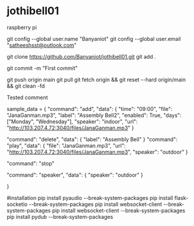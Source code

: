 # jothibell01

raspberry pi

git config --global user.name "Banyaniot"
git config --global user.email "satheeshsst@outlook.com"

git clone https://github.com/Banyaniot/jothibell01.git
git add .

git commit -m "First commit"

git push origin main
git pull
git fetch origin && git reset --hard origin/main && git clean -fd

Tested comment

sample_data = {
 "command": "add",
    "data": {
    "time": "09:00",
    "file": "JanaGanman.mp3",
    "label": "Assembly Bell2",
     "enabled": True,
     "days": ["Monday", "Wednesday"],
     "speaker": "indoor",
     "url": "http://103.207.4.72:3040/files/JanaGanman.mp3"
    }

"command": "delete",
"data": {
 "label": "Assembly Bell"
 }
"command": "play",
"data": {
"file": "JanaGanman.mp3",
"url": "http://103.207.4.72:3040/files/JanaGanman.mp3",
"speaker": "outdoor"
}

"command": "stop"

"command": "speaker",
"data": {
 "speaker": "outdoor"
 }
 
}

#installation
pip install pyaudio --break-system-packages
pip install flask-socketio --break-system-packages
pip install websocket-client --break-system-packages
pip install websocket-client --break-system-packages
pip install pydub --break-system-packages
